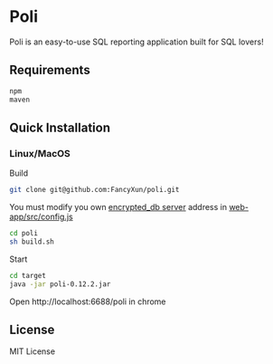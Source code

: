 # **Poli**

Poli is an easy-to-use SQL reporting application built for SQL lovers!

## Requirements

```sh
npm
maven
```

## Quick Installation

### Linux/MacOS

Build
```sh
git clone git@github.com:FancyXun/poli.git
```
You must modify you own [encrypted_db server](https://github.com/FancyXun/EulerDB) address in [web-app/src/config.js](https://github.com/FancyXun/poli/blob/master/web-app/src/config.js)

```sh
cd poli
sh build.sh
```

Start
```sh
cd target
java -jar poli-0.12.2.jar
```


Open http://localhost:6688/poli in chrome
## License

MIT License